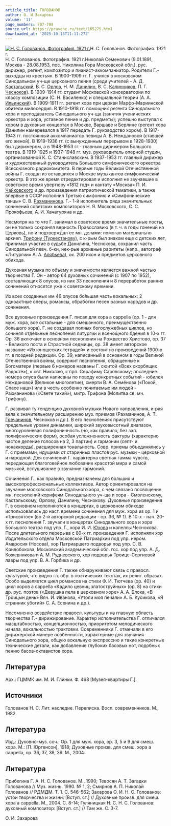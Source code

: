 ```yaml
---
article_title: ГОЛОВАНОВ
author: О. И.Захарова
volume: '11'
page_numbers: 707-708
source_url: https://pravenc.ru/text/165275.html
downloaded_at: '2025-10-13T11:11:27Z'
---
```


[![Н. С. Голованов. Фотография. 1921 г.](https://pravenc.ru/data/215/468/1234/i200.jpg "Кликните для увеличения картинки")](https://pravenc.ru/data/215/468/1234/i400.jpg)Н. С. Голованов. Фотография. 1921 г.  
Н. С. Голованов. Фотография. 1921 г.Николай Семенович (9.01.1891, Москва - 28.08.1953, пос. Николина Гора Московской обл.), рус. дирижер, регент, композитор и пианист-аккомпаниатор. Родители Г.- выходцы из крестьян. В 1900-1909 гг. Г. учился в московском Синодальном уч-ще церковного пения (среди учителей - А. Д. [Кастальский](https://pravenc.ru/text/Кастальский.html), В. С. [Орлов](https://pravenc.ru/text/Орлов.html), Н. М. [Данилин](https://pravenc.ru/text/Данилин.html), В. С. [Калинников](https://pravenc.ru/text/Калинников.html), П. Г. [Чесноков](https://pravenc.ru/text/Чесноков.html)). В 1909-1914 гг. студент Московской консерватории по классу композиции (С. Н. Василенко) и специальной теории (А. А. [Ильинский](https://pravenc.ru/text/Ильинский.html)). В 1909-1911 гг. регент хора при церкви Марфо-Мариинской обители милосердия. В 1910-1918 гг. помощник регента Синодального хора и преподаватель Синодального уч-ща (занятия ученических оркестра и хора, уставное пение и др. предметы); успешно выступал с хором в духовных концертах в Москве, Варшаве и Берлине (регент хора Данилин намеревался в 1917 передать Г. руководство хором). В 1917-1943 гг. постоянный аккомпаниатор певицы А. В. Неждановой (ставшей его женой). В 1919-1936 гг. (с вынужденным перерывом в 1928-1930) был дирижером, а в 1948-1953 гг.- главным дирижером Большого театра. В 1919-1925 и 1937-1948 гг. муз. руководитель оперной студии, организованной К. С. Станиславским. В 1937-1953 гг. главный дирижер и художественный руководитель Большого симфонического оркестра Всесоюзного радиокомитета. В первые годы Великой Отечественной войны Г. создал из оставшихся в Москве музыкантов симфонический оркестр. В это же время отредактировал и исполнил не звучавшие в советское время увертюру «1812 год» и кантату «Москва» П. И. [Чайковского](https://pravenc.ru/text/Чайковский.html) и др. произведения патриотической тематики, а также впервые в СССР исполнил Третью симфонию и «Симфонические танцы» С. В. [Рахманинова](https://pravenc.ru/text/Рахманинов.html). Г.- 1-й исполнитель ряда значительных сочинений советских композиторов Н. Я. Мясковского, С. С. Прокофьева, А. И. Хачатуряна и др.

Несмотря на то что Г. занимал в советское время значительные посты, он не только сохранял верность Православию (в т. ч. в годы гонений на Церковь), но и подтверждал ее мн. делами: помогал материально архиеп. [Трифону (Туркестанову)](<https://pravenc.ru/text/Трифону (Туркестанову).html>), с к-рым был знаком еще с детских лет, принимал участие в судьбе Данилина, Чеснокова, сохранил часть Синодальной певч. б-ки, нек-рые архивные раритеты (напр., автограф «Литургии» А. А. [Алябьева](https://pravenc.ru/text/Алябьева.html)), ок. 200 икон и предметов церковного обихода.

Духовная музыка по объему и значимости является важной частью творчества Г. Он - автор 64 духовных сочинений (с 1907 по 1952), составляющих 8 опусов, из них 33 песнопения и 8 переработок ранних сочинений относятся уже к советскому времени.

Из всех созданных им 46 опусов бо́льшая часть вокальных: 2 одноактные оперы, романсы, обработки песен разных народов и др. сочинения.

Все духовные произведения Г. писал для хора a cappella (ор. 1 - для муж. хора, все остальные - для смешанного, преимущественно большого хора). Г. не создавал полных богослужебных циклов, но сочинял отдельные песнопения литургии и всенощного бдения в 10-х гг. Oр. 36 включает в основном песнопения на Рождество Христово, ор. 37 - Великого поста и Страстной седмицы, ор. 38 имеет авторское название «Из юношеских тетрадей» и состоит из произведений 1900-х гг. в поздней редакции. Ор. 39, написанный в основном в годы Великой Отечественной войны, содержит песнопения, обращенные к Богоматери (первые 6 номеров названы Г. сюитой «Всех скорбящих Радосте»), к свт. Николаю, к прп. Серафиму Саровскому; последние номера опуса были написаны по поводу конкретных событий - юбилея Неждановой (Великое многолетие), смерти В. А. Семёнова («Покой, Спасе наш») или в честь особенно почитаемых им людей - Рахманинова («Свете тихий»), митр. Трифона (Молитва св. мч. Трифону).

Г. развивал ту тенденцию духовной музыки Нового направления, к-рая вела к значительному расширению муз. приемов (Рахманинов, А. Т. [Гречанинов](https://pravenc.ru/text/Гречанинов.html), Чесноков и др.). В его песнопениях присутствуют предельные уровни динамики, широкий звуковысотный диапазон, многоуровневая полифоничность (но, как правило, без зап. полифонических форм), особая усложненность фактуры (характерно частое деление голосов на 2, 3 партии) и гармонии (септ- и нонаккорды), расширенная тональность. Совр. приемы объединялись у Г. с приемами, идущими от старинных пластов рус. музыки - церковной и народной. Для сочинений Г. характерна светлая гамма чувств, передающая благоговейное любование красотой мира и самой музыкой, вслушивание в звучание гармоний.

Сочинения Г., как правило, предназначены для больших и высокопрофессиональных коллективов. Автор ориентировался на звучание московского Синодального хора, с чем связано посвящение мн. песнопений корифеям Синодального уч-ща и хора - Смоленскому, Кастальскому, Орлову, Данилину, Чеснокову. Духовные произведения Г. в основном исполняются в концертах, в церковном обиходе использовались до наст. времени сочинения для муж. хора из ор. 1 и «Трисвятое» (во 2-й авторской редакции - ор. 36, № 1). В 10-х - нач. 20-х гг. песнопения Г. звучали в концертах Синодального хора и хора Большого театра под упр. Г., хора И. И. [Юхова](https://pravenc.ru/text/Юхова.html) и капеллы Чеснокова. После длительного перерыва с 80-х гг. произведения Г. исполняли хор Издательского отдела Московской Патриархии под упр. иером. Амвросия (Носова), хор Патриаршего подворья под упр. С. В. Кривобокова, Московский академический обл. гос. хор под упр. А. Д. Кожевникова и А. М. Рудневского, хор подворья Троице-Сергиевой лавры под упр. В. А. Горбика и др.

Светские произведения Г. также обнаруживают связь с правосл. культурой, что видно гл. обр. в поэтических текстах, их религ. образах. Особо выделяется цикл романсов на стихи Ф. И. Тютчева (ор. 40) и цикл хоров a cappella «Кадило цевниц златоструйных» (ор. 8) на стихи др. рус. поэтов («Девушка пела в церковном хоре» А. А. Блока, «В Троицын день» Вяч. И. Иванова, «Утоли моя печали» А. Б. Кусикова, «Я странник убогий» С. А. Есенина и др.).

Несомненно воздействие правосл. культуры и на главную область творчества Г.- дирижирование. Характер исполнительства Г. отличался масштабностью, концепционностью, приоритетом мелодического начала, вокальностью трактовки. Современники Г. отмечали в его дирижерской манере особенности, характерные для звучания Синодального хора, общую вокальную экспрессию и такие конкретные технические детали, как добавление глубоких басовых нот, подобных пению басов-октавистов хора.

## Литература

Арх.: ГЦММК им. М. И. Глинки. Ф. 468 [Музея-квартиры Г.].

## Источники

Голованов Н. С. Лит. наследие. Переписка. Восп. современников. М., 1982.

## Литература

Изд.: Духовно-муз. соч.: Oр. 1 для муж. хора, ор. 3, 5 и 9 для смеш. хора. М.: [П. Юргенсон], 1918; Духовные произв. для смеш. хора a cappella, ор. 36, 37, 38, 39. М., 2004.

## Литература

Прибегина Г. А. Н. С. Голованов. М., 1990; Тевосян А. Т. Загадки Голованова // Муз. жизнь. 1990. № 1, 2; Смирнов А. П. Николай Голованов // РДМДМ. Т. 1. С. 546-562; Захарова О. И. Н. С. Голованов: устои творчества и жизни: [Вступ. ст.] // Духовные произв. для смеш. хора a cappella. М., 2004. С. 8-14; Гуляницкая Н. С. Н. С. Голованов: духовный композитор: [Вступ. ст.] // Там же. С. 3-7.

О. И.  Захарова
